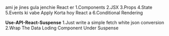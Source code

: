 ami je jines gula jenchie React er 
1.Components
2.JSX
3.Props
4.State
5.Events ki vabe Apply Korta hoy React a
6.Conditional Rendering 

**Use-API-React-Suspense**
1.Just write a simple fetch white json conversion
2.Wrap The Data Loding Component Under Suspense